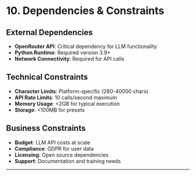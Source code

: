 # 10. Dependencies & Constraints

## External Dependencies
- **OpenRouter API**: Critical dependency for LLM functionality
- **Python Runtime**: Required version 3.9+
- **Network Connectivity**: Required for API calls

## Technical Constraints
- **Character Limits**: Platform-specific (280-40000 chars)
- **API Rate Limits**: 10 calls/second maximum
- **Memory Usage**: <2GB for typical execution
- **Storage**: <100MB for presets

## Business Constraints
- **Budget**: LLM API costs at scale
- **Compliance**: GDPR for user data
- **Licensing**: Open source dependencies
- **Support**: Documentation and training needs

---
